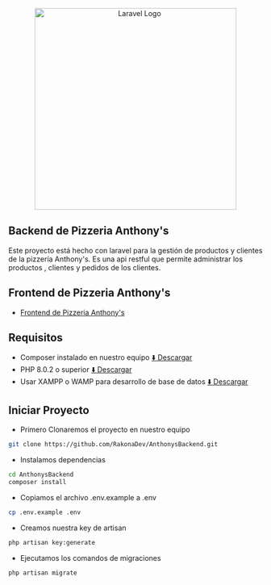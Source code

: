 <p align="center"><a href="https://laravel.com" target="_blank"><img src="https://raw.githubusercontent.com/laravel/art/master/logo-lockup/5%20SVG/2%20CMYK/1%20Full%20Color/laravel-logolockup-cmyk-red.svg" width="400" alt="Laravel Logo"></a></p>

## Backend de Pizzeria Anthony's

Este proyecto está hecho con laravel para la gestión de productos y clientes de la pizzería Anthony's. Es una api restful que permite administrar los productos , clientes y pedidos de los clientes.

## Frontend de Pizzeria Anthony's

- [Frontend de Pizzeria Anthony's](https://github.com/RakonaDev/pizzeriaAnthony)

## Requisitos

- Composer instalado en nuestro equipo [⬇️ Descargar](https://getcomposer.org/download/)
- PHP 8.0.2 o superior [⬇️ Descargar](https://www.php.net/downloads)
- Usar XAMPP o WAMP para desarrollo de base de datos [⬇️ Descargar](https://www.apachefriends.org/es/index.html)

## Iniciar Proyecto

- Primero Clonaremos el proyecto en nuestro equipo

```bash
git clone https://github.com/RakonaDev/AnthonysBackend.git
```

- Instalamos dependencias

```bash
cd AnthonysBackend
composer install
```

- Copiamos el archivo .env.example a .env 

```bash
cp .env.example .env
```

- Creamos nuestra key de artisan

```bash
php artisan key:generate
```

- Ejecutamos los comandos de migraciones 

```bash
php artisan migrate
```

